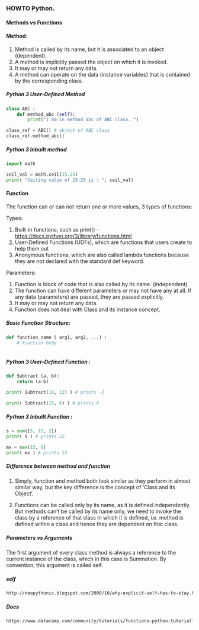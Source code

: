 ### HOWTO Python.

 
#### Methods vs Functions 

#### Method: 

1. Method is called by its name, but it is associated to an object (dependent).
2. A method is implicitly passed the object on which it is invoked.
3. It may or may not return any data.
4. A method can operate on the data (instance variables) that is contained by the corresponding class.

##### Python 3 User-Defined Method
```python
class ABC : 
	def method_abc (self): 
		print("I am in method_abc of ABC class. ") 

class_ref = ABC() # object of ABC class 
class_ref.method_abc() 
``` 

##### Python 3 Inbuilt method 
```python
import math 

ceil_val = math.ceil(15.25) 
print( "Ceiling value of 15.25 is : ", ceil_val) 
```


#### Function

The function can or can not return one or more values, 3 types of functions:

Types:
1. Built-in functions, such as print() - https://docs.python.org/3/library/functions.html
2. User-Defined Functions (UDFs), which are functions that users create to help them out
3. Anonymous functions, which are also called lambda functions because they are not declared with the standard def keyword.

Parameters:
1. Function is block of code that is also called by its name. (independent)
2. The function can have different parameters or may not have any at all. If any data (parameters) are passed, they are passed explicitly.
3. It may or may not return any data.
4. Function does not deal with Class and its instance concept.

##### Basic Function Structure:
```python
def function_name ( arg1, arg2, ...) :  
	# function body 
	
```

##### Python 3 User-Defined Function :
```python
def Subtract (a, b): 
	return (a-b) 

print( Subtract(10, 12) ) # prints -2 

print( Subtract(15, 6) ) # prints 9 
```

##### Python 3 Inbuilt Function :
```python
s = sum([5, 15, 2]) 
print( s ) # prints 22 

mx = max(15, 6) 
print( mx ) # prints 15 
```

##### Difference between method and function
1. Simply, function and method both look similar as they perform in almost similar way,
but the key difference is the concept of ‘Class and its Object‘.

2. Functions can be called only by its name, as it is defined independently. 
But methods can’t be called by its name only, we need to invoke the class by a reference of that class in which it is defined,
i.e. method is defined within a class and hence they are dependent on that class.


##### Parameters vs Arguments

The first argument of every class method is always a reference to the current instance of the class, which in this case is Summation.
By convention, this argument is called self.


##### self
```html
http://neopythonic.blogspot.com/2008/10/why-explicit-self-has-to-stay.html
```


##### Docs
```html
https://www.datacamp.com/community/tutorials/functions-python-tutorial?utm_source=adwords_ppc&utm_campaignid=1455363063&utm_adgroupid=65083631748&utm_device=c&utm_keyword=&utm_matchtype=b&utm_network=g&utm_adpostion=1t1&utm_creative=332602034358&utm_targetid=dsa-473406571355&utm_loc_interest_ms=&utm_loc_physical_ms=9061015&gclid=Cj0KCQjw-tXlBRDWARIsAGYQAmeVXpPLxAB7FQOagSY51fAmGol2hUOVKuFZs4AVCxEX9P-lBO5lclMaAjp_EALw_wcB
```
 